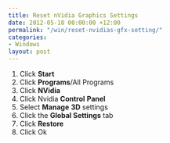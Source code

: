 ```yaml
---
title: Reset nVidia Graphics Settings
date: 2012-05-18 00:00:00 +12:00
permalink: "/win/reset-nvidias-gfx-setting/"
categories:
- Windows
layout: post
---
```


  1. Click **Start**
  2. Click **Programs**/All Programs
  3. Click **NVidia**
  4. Click Nvidia **Control** **Panel**
  5. Select **Manage** **3D** settings
  6. Click the **Global Settings** tab
  7. Click **Restore**
  8. Click Ok
